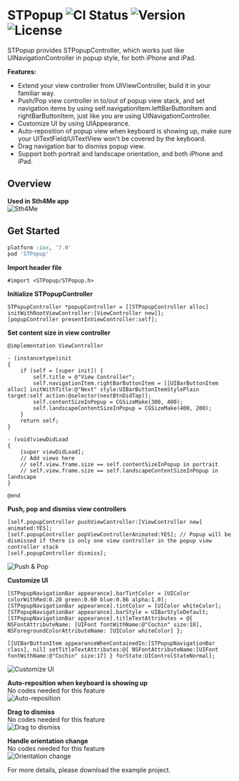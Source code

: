 # STPopup ![CI Status](https://img.shields.io/travis/kevin0571/STPopup.svg?style=flat) ![Version](http://img.shields.io/cocoapods/v/STPopup.svg?style=flag) ![License](https://img.shields.io/cocoapods/l/STPopup.svg?style=flag)
STPopup provides STPopupController, which works just like UINavigationController in popup style, for both iPhone and iPad.

**Features:**
- Extend your view controller from UIViewController, build it in your familiar way.
- Push/Pop view controller in to/out of popup view stack, and set navigation items by using self.navigationItem.leftBarButtonItem and rightBarButtonItem, just like you are using UINavigationController.
- Customize UI by using UIAppearance.
- Auto-reposition of popup view when keyboard is showing up, make sure your UITextField/UITextView won't be covered by the keyboard.
- Drag navigation bar to dismiss popup view.
- Support both portrait and landscape orientation, and both iPhone and iPad.

## Overview
**Used in Sth4Me app**  
![Sth4Me](https://cloud.githubusercontent.com/assets/1491282/9857827/8fa0125e-5b4f-11e5-9c0d-ff955c007360.gif)

## Get Started
```ruby
platform :ios, '7.0'
pod 'STPopup'
```
**Import header file**
```objc
#import <STPopup/STPopup.h>
```

**Initialize STPopupController**
```objc
STPopupController *popupController = [[STPopupController alloc] initWithRootViewController:[ViewController new]];
[popupController presentInViewController:self];
```

**Set content size in view controller**
```objc
@implementation ViewController

- (instancetype)init
{
    if (self = [super init]) {
        self.title = @"View Controller";
        self.navigationItem.rightBarButtonItem = [[UIBarButtonItem alloc] initWithTitle:@"Next" style:UIBarButtonItemStylePlain target:self action:@selector(nextBtnDidTap)];
        self.contentSizeInPopup = CGSizeMake(300, 400);
        self.landscapeContentSizeInPopup = CGSizeMake(400, 200);
    }
    return self;
}

- (void)viewDidLoad
{
    [super viewDidLoad];
    // Add views here
    // self.view.frame.size == self.contentSizeInPopup in portrait
    // self.view.frame.size == self.landscapeContentSizeInPopup in landscape
}

@end
```

**Push, pop and dismiss view controllers**  
```objc
[self.popupController pushViewController:[ViewController new] animated:YES];
[self.popupController popViewControllerAnimated:YES]; // Popup will be dismissed if there is only one view controller in the popup view controller stack
[self.popupController dismiss];
```
![Push & Pop](https://cloud.githubusercontent.com/assets/1491282/9857915/0d4ab3ee-5b50-11e5-81bc-8fbae3ad8c06.gif)

**Customize UI**
```objc
[STPopupNavigationBar appearance].barTintColor = [UIColor colorWithRed:0.20 green:0.60 blue:0.86 alpha:1.0];
[STPopupNavigationBar appearance].tintColor = [UIColor whiteColor];
[STPopupNavigationBar appearance].barStyle = UIBarStyleDefault;
[STPopupNavigationBar appearance].titleTextAttributes = @{ NSFontAttributeName: [UIFont fontWithName:@"Cochin" size:18], NSForegroundColorAttributeName: [UIColor whiteColor] };
    
[[UIBarButtonItem appearanceWhenContainedIn:[STPopupNavigationBar class], nil] setTitleTextAttributes:@{ NSFontAttributeName:[UIFont fontWithName:@"Cochin" size:17] } forState:UIControlStateNormal];
```
![Customize UI](https://cloud.githubusercontent.com/assets/1491282/9911306/0f6db056-5cd4-11e5-9329-33b0cf02e1b0.png)

**Auto-reposition when keyboard is showing up**  
No codes needed for this feature  
![Auto-reposition](https://cloud.githubusercontent.com/assets/1491282/9858277/5b29b130-5b52-11e5-9569-7560a0853493.gif)

**Drag to dismiss**  
No codes needed for this feature  
![Drag to dismiss](https://cloud.githubusercontent.com/assets/1491282/9858334/b103fc96-5b52-11e5-9c3f-517367ed9386.gif)

**Handle orientation change**  
No codes needed for this feature  
![Orientation change](https://cloud.githubusercontent.com/assets/1491282/9858372/e6538880-5b52-11e5-8882-8705588606ba.gif)

For more details, please download the example project.
